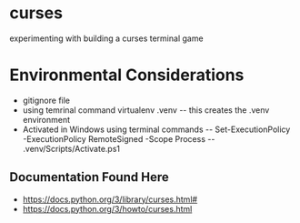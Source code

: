 # curses
experimenting with building a curses terminal game

# Environmental Considerations
- gitignore file
- using temrinal command virtualenv .venv
-- this creates the .venv environment
- Activated in Windows using terminal commands
-- Set-ExecutionPolicy -ExecutionPolicy RemoteSigned -Scope Process
-- .venv/Scripts/Activate.ps1

## Documentation Found Here
- https://docs.python.org/3/library/curses.html#
- https://docs.python.org/3/howto/curses.html


